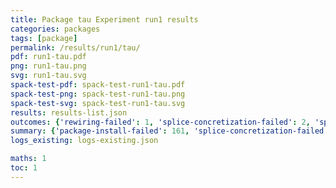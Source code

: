 ```yaml
---
title: Package tau Experiment run1 results
categories: packages
tags: [package]
permalink: /results/run1/tau/
pdf: run1-tau.pdf
png: run1-tau.png
svg: run1-tau.svg
spack-test-pdf: spack-test-run1-tau.pdf
spack-test-png: spack-test-run1-tau.png
spack-test-svg: spack-test-run1-tau.svg
results: results-list.json
outcomes: {'rewiring-failed': 1, 'splice-concretization-failed': 2, 'splice-install-failed': 3, 'splice-success': 4, 'package-install-failed': 5}
summary: {'package-install-failed': 161, 'splice-concretization-failed': 24, 'rewiring-failed': 195, 'splice-success': 106, 'splice-install-failed': 45, 'success-no-prediction': 0, 'predictions': {'spack-test': 106}, 'no-results-generated': 0, 'results-generated': 196, 'total-runs': 196}
logs_existing: logs-existing.json

maths: 1
toc: 1
---
```

